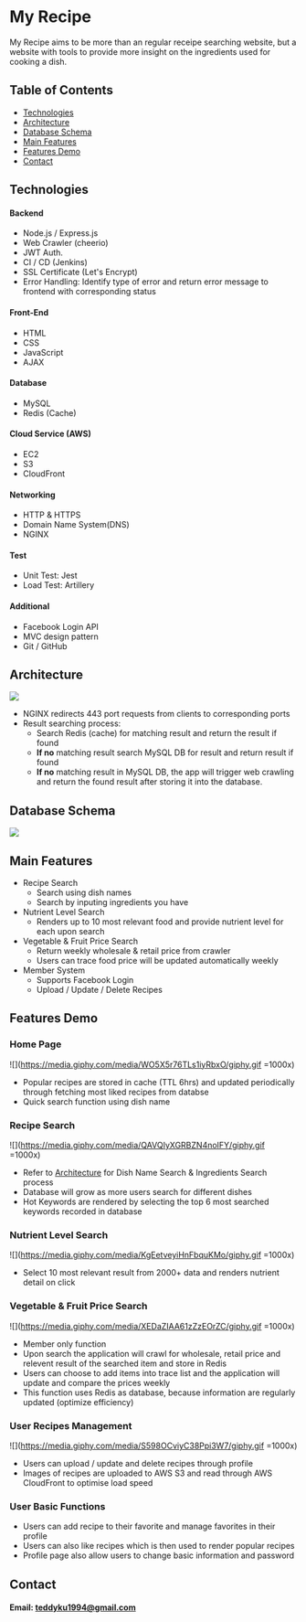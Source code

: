 # My Recipe

My Recipe aims to be more than an regular receipe searching website, but a website with tools to provide more insight on the ingredients used for cooking a dish.

## Table of Contents

- [Technologies](##Technologies)
- [Architecture](##Architecture)
- [Database Schema](#Database-Schema)
- [Main Features](#Main-Features)
- [Features Demo](#Features-Demo)
- [Contact](#Contact)

## Technologies

#### Backend
- Node.js / Express.js
- Web Crawler (cheerio)
- JWT Auth.
- CI / CD (Jenkins)
- SSL Certificate (Let's Encrypt)
- Error Handling: Identify type of error and return error message to frontend with corresponding status

#### Front-End
- HTML
- CSS
- JavaScript
- AJAX

#### Database
 - MySQL
 - Redis (Cache)

#### Cloud Service (AWS)
- EC2
- S3
- CloudFront

#### Networking
- HTTP & HTTPS
- Domain Name System(DNS)
- NGINX

#### Test
- Unit Test: Jest
- Load Test: Artillery

#### Additional
- Facebook Login API
- MVC design pattern
- Git / GitHub

## Architecture 
![](https://i.imgur.com/ijASQQV.png)
- NGINX redirects 443 port requests from clients to corresponding ports
- Result searching process:
    - Search Redis (cache) for matching result and return the result if found
    - **If no** matching result search MySQL DB for result and return result if found
    - **If no** matching result in MySQL DB, the app will trigger web crawling and return the found result after storing it into the database.

## Database Schema
![](https://i.imgur.com/Homs37X.png)

## Main Features
- Recipe Search
    - Search using dish names
    - Search by inputing ingredients you have
- Nutrient Level Search
    - Renders up to 10 most relevant food and provide nutrient level for each upon search
- Vegetable & Fruit Price Search
    - Return weekly wholesale & retail price from crawler
    - Users can trace food price will be updated automatically weekly
- Member System
    - Supports Facebook Login
    - Upload / Update / Delete Recipes

## Features Demo

### Home Page

![](https://media.giphy.com/media/WO5X5r76TLs1iyRbxO/giphy.gif =1000x)


- Popular recipes are stored in cache (TTL 6hrs) and updated periodically through fetching most liked recipes from databse
- Quick search function using dish name

### Recipe Search 

![](https://media.giphy.com/media/QAVQIyXGRBZN4noIFY/giphy.gif =1000x)

- Refer to [Architecture](#Architecture) for Dish Name Search & Ingredients Search process
- Database will grow as more users search for different dishes
- Hot Keywords are rendered by selecting the top 6 most searched keywords recorded in database

### Nutrient Level Search

![](https://media.giphy.com/media/KgEetveyiHnFbquKMo/giphy.gif =1000x)

- Select 10 most relevant result from 2000+ data and renders nutrient detail on click

### Vegetable & Fruit Price Search

![](https://media.giphy.com/media/XEDaZIAA61zZzEOrZC/giphy.gif =1000x)

- Member only function
- Upon search the application will crawl for wholesale, retail price and relevent result of the searched item and store in Redis
- Users can choose to add items into trace list and the application will update and compare the prices weekly
- This function uses Redis as database, because information are regularly updated (optimize efficiency)

### User Recipes Management

![](https://media.giphy.com/media/S598OCviyC38Ppi3W7/giphy.gif =1000x)

- Users can upload / update and delete recipes through profile
- Images of recipes are uploaded to AWS S3 and read through AWS CloudFront to optimise load speed

### User Basic Functions

- Users can add recipe to their favorite and manage favorites in their profile
- Users can also like recipes which is then used to render popular recipes
- Profile page also allow users to change basic information and password

## Contact

#### Email:  teddyku1994@gmail.com
